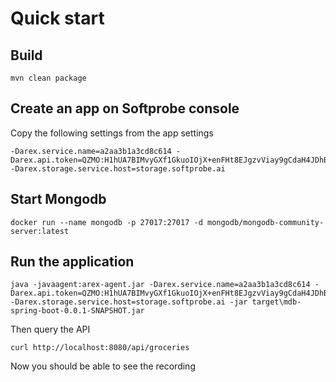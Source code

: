 
# Quick start

## Build
```
mvn clean package
```

## Create an app on Softprobe console

Copy the following settings from the app settings
```
-Darex.service.name=a2aa3b1a3cd8c614 -Darex.api.token=QZMO:H1hUA7BIMvyGXf1GkuoIOjX+enFHt8EJgzvViay9gCdaH4JDhBNBPMfQ3yfdPiyjypTloF4o9OTFlhTVRlLXmw==  -Darex.storage.service.host=storage.softprobe.ai
```

## Start Mongodb 

```
docker run --name mongodb -p 27017:27017 -d mongodb/mongodb-community-server:latest
```

## Run the application

```
java -javaagent:arex-agent.jar -Darex.service.name=a2aa3b1a3cd8c614 -Darex.api.token=QZMO:H1hUA7BIMvyGXf1GkuoIOjX+enFHt8EJgzvViay9gCdaH4JDhBNBPMfQ3yfdPiyjypTloF4o9OTFlhTVRlLXmw==  -Darex.storage.service.host=storage.softprobe.ai -jar target\mdb-spring-boot-0.0.1-SNAPSHOT.jar
```

Then query the API

```
curl http://localhost:8080/api/groceries
```

Now you should be able to see the recording